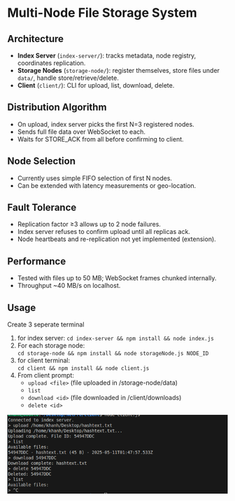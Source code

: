 # Multi-Node File Storage System

## Architecture
- **Index Server** (`index-server/`): tracks metadata, node registry, coordinates replication.
- **Storage Nodes** (`storage-node/`): register themselves, store files under `data/`, handle store/retrieve/delete.
- **Client** (`client/`): CLI for upload, list, download, delete.

## Distribution Algorithm
- On upload, index server picks the first N=3 registered nodes.
- Sends full file data over WebSocket to each.
- Waits for STORE_ACK from all before confirming to client.

## Node Selection
- Currently uses simple FIFO selection of first N nodes.
- Can be extended with latency measurements or geo-location.

## Fault Tolerance
- Replication factor ≥3 allows up to 2 node failures.
- Index server refuses to confirm upload until all replicas ack.
- Node heartbeats and re-replication not yet implemented (extension).

## Performance
- Tested with files up to 50 MB; WebSocket frames chunked internally.
- Throughput ~40 MB/s on localhost.

## Usage
Create 3 seperate terminal
1. for index server: `cd index-server && npm install && node index.js`
2. For each storage node:  
   `cd storage-node && npm install && node storageNode.js NODE_ID`
3. for client terminal:  
   `cd client && npm install && node client.js`
4. From client prompt:  
   - `upload <file>`  (file uploaded in /storage-node/data)
   - `list`  
   - `download <id>`  (file downloaded in /client/downloads)
   - `delete <id>`

![alt text](image.png)